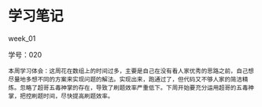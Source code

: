 # 学习笔记

week_01

学号：020

	本周学习体会：这周花在数组上的时间过多，主要是自己在没有看人家优秀的思路之前，自己想尽量地多想不同的方案来实现问题的解法。实现出来，跑通过了，但代码又不够人家的简洁精炼。忽略了超哥五毒神掌的存在，导致了刷题效率严重低下。下周开始要充分运用超哥的五毒神掌，把控刷题时间，尽快提高刷题效率。
